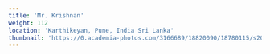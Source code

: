 ```yaml
---
title: 'Mr. Krishnan'
weight: 112
location: 'Karthikeyan, Pune, India Sri Lanka'
thumbnail: 'https://0.academia-photos.com/3166689/18820090/18780115/s200_k.kalyanasundaram.jpg'
---
```

